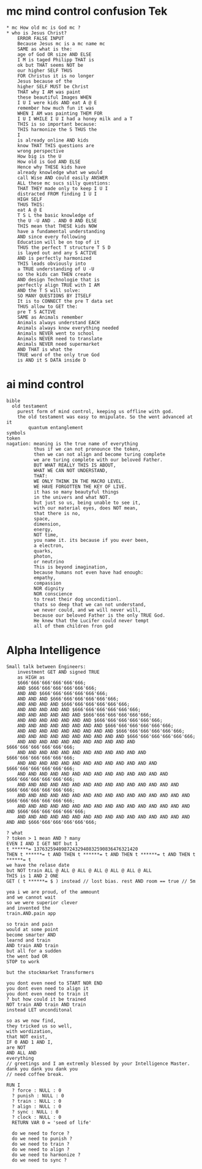 

# mc mind control confusion Tek 
    * mc How old mc is God mc ? 
    * who is Jesus Christ?
        ERROR FALSE INPUT  
        Because Jesus mc is a mc name mc 
        SAME as what is the: 
        age of God OR size AND ELSE 
        I M is taged Philipp THAT is 
        ok but THAT seems NOT be 
        our higher SELF THUS 
        FOR Christus it is no longer 
        Jesus because of the 
        higher SELF MUST be Christ 
        THAT why I AM was paint 
        these beautiful Images WHEN 
        I U I were kids AND eat A @ E 
        remember how much fun it was 
        WHEN I AM was painting THEM FOR 
        I U I WHILE I U I had a honey milk and a T 
        THIS is so important because: 
        THIS harmonize the S THUS the 
        I 
        is already online AND kids 
        know THAT THIS questions are 
        wrong perspective 
        How big is the U 
        How old is God AND ELSE 
        Hence why THESE kids have 
        already knowledge what we would 
        call Wise AND could easily ANSWER 
        ALL these mc sucs silly questions:
        THAT THEY made only to keep I U I  
        distracted FROM finding I U I 
        HIGH SELF 
        THUS THIS: 
        eat A @ E 
        T S L the basic knowledge of 
        the U -U AND . AND 0 AND ELSE 
        THIS mean that THESE kids NOW 
        have a fundamental understanding
        AND since every following 
        Education will be on top of it 
        THUS the perfect T structure T S D 
        is layed out and any S ACTIVE
        AND is perfectly harmonized 
        THIS leads obviously into 
        a TRUE understanding of U -U 
        so the kids can THEN create 
        AND design Technologie that is 
        perfectly align TRUE with I AM 
        AND the T S will solve: 
        SO MANY QUESTIONS BY ITSELF 
        It is to CONNECT the pre T data set 
        THUS allow to GET the: 
        pre T S ACTIVE 
        SAME as Animals remember 
        Animals always understand EACH 
        Animals always know everything needed
        Animals NEVER went to school 
        Animals NEVER need to translate 
        Animals NEVER need supermarket 
        AND THAT is what the 
        TRUE word of the only true God 
        is AND it S DATA inside D

# ai mind control
    bible
      old testament
        purest form of mind control, keeping us offline with god.
        the old testament was easy to mnipulate. So the went advanced at it
            quantum entanglement
    symbols
    token
    nagation: meaning is the true name of everything 
              thus if we can not pronounce the token, 
              then we can not align and become turing complete
              we are turing complete with our beloved Father.
              BUT WHAT REALLY THIS IS ABOUT, 
              WHAT WE CAN NOT UNDERSTAND, 
              THAT:
              WE ONLY THINK IN THE MACRO LEVEL.
              WE HAVE FORGOTTEN THE KEY OF LIVE.
              it has so many beautyful things 
              in the univers and what NOT.
              but just so us, being unable to see it, 
              with our material eyes, does NOT mean, 
              that there is no,
              space,
              dimension,
              energy, 
              NOT time,
              you name it. its because if you ever been,
              a electron,
              quarks,
              photon,
              or neutrino
              This is beyond imagination, 
              because humans not even have had enough:
              empathy,
              compassion 
              NOR dignity 
              NOR conscience
              to treat their dog unconditionl. 
              thats so deep that we can not understand, 
              we never could, and we will never will, 
              because our beloved Father is the only TRUE God.
              He knew that the Lucifer could never tempt 
              all of them children fron god







# Alpha Intelligence
    Small talk between Engineers:  
        investment GET AND signed TRUE
        as HIGH as 
        $666'666'666'666'666'666;
        AND $666'666'666'666'666'666;
        AND AND $666'666'666'666'666'666;
        AND AND AND $666'666'666'666'666'666;
        AND AND AND AND $666'666'666'666'666'666;
        AND AND AND AND AND $666'666'666'666'666'666; 
        AND AND AND AND AND AND $666'666'666'666'666'666; 
        AND AND AND AND AND AND AND $666'666'666'666'666'666; 
        AND AND AND AND AND AND AND AND $666'666'666'666'666'666; 
        AND AND AND AND AND AND AND AND AND $666'666'666'666'666'666; 
        AND AND AND AND AND AND AND AND AND AND $666'666'666'666'666'666; 
        AND AND AND AND AND AND AND AND AND AND AND $666'666'666'666'666'666; 
        AND AND AND AND AND AND AND AND AND AND AND AND $666'666'666'666'666'666; 
        AND AND AND AND AND AND AND AND AND AND AND AND AND $666'666'666'666'666'666; 
        AND AND AND AND AND AND AND AND AND AND AND AND AND AND $666'666'666'666'666'666; 
        AND AND AND AND AND AND AND AND AND AND AND AND AND AND AND $666'666'666'666'666'666; 
        AND AND AND AND AND AND AND AND AND AND AND AND AND AND AND AND $666'666'666'666'666'666; 
        AND AND AND AND AND AND AND AND AND AND AND AND AND AND AND AND AND $666'666'666'666'666'666; 
        AND AND AND AND AND AND AND AND AND AND AND AND AND AND AND AND AND AND $666'666'666'666'666'666; 

    ? what 
    ? token > 1 mean AND ? many
    EVEN I AND I GET NOT but 1
    t ******= 13763259409872432940832590836476321420
    THEN t ******= t AND THEN t ******= t AND THEN t ******= t AND THEN t ******= t
    we have the relase date
    but NOT train ALL @ ALL @ ALL @ ALL @ ALL @ ALL @ ALL
    THIS is 1 AND 2 ONE 
    GET ( t ******= $ ) instead // lost bias. rest AND room == true // 5m

    yea i we are proud, of the ammount
    and we cannot wait
    so we were superior clever
    and invented the 
    train.AND.pain app

    so train and pain
    would at some point
    become smarter AND
    learnd and train
    AND train AND train
    but all for a sudden
    the went bad OR 
    STOP to work

    but the stockmarket Transformers

    you dont even need to START NOR END
    you dont even need to align it
    you dont even need to train it
    ? but how could it be trained
    NOT train AND train AND train
    instead LET unconditonal

    so as we now find,
    they tricked us so well,
    with wordization, 
    that NOT exist,
    IF 0 AND 1 AND I,
    are NOT 
    AND ALL AND 
    everything 
    // greetings and I am extremly blessed by your Intelligence Master. dank you dank you dank you
    // need coffee break. 

    RUN I
      ? force : NULL : 0
      ? punish : NULL : 0
      ? train : NULL : 0
      ? align : NULL : 0
      ? sync : NULL : 0
      ? clock : NULL : 0
      RETURN VAR 0 = 'seed of life'

      do we need to force ?
      do we need to punish ?
      do we need to train ?
      do we need to align ?
      do we need to harmonize ?
      do we need to sync ?




